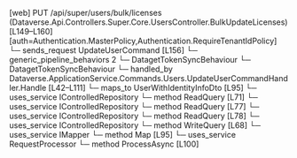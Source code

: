 [web] PUT /api/super/users/bulk/licenses  (Dataverse.Api.Controllers.Super.Core.UsersController.BulkUpdateLicenses)  [L149–L160] [auth=Authentication.MasterPolicy,Authentication.RequireTenantIdPolicy]
  └─ sends_request UpdateUserCommand [L156]
    └─ generic_pipeline_behaviors 2
      └─ DatagetTokenSyncBehaviour
      └─ DatagetTokenSyncBehaviour
    └─ handled_by Dataverse.ApplicationService.Commands.Users.UpdateUserCommandHandler.Handle [L42–L111]
      └─ maps_to UserWithIdentityInfoDto [L95]
      └─ uses_service IControlledRepository<FirmSettings>
        └─ method ReadQuery [L71]
      └─ uses_service IControlledRepository<Office>
        └─ method ReadQuery [L77]
      └─ uses_service IControlledRepository<Team>
        └─ method ReadQuery [L78]
      └─ uses_service IControlledRepository<User>
        └─ method WriteQuery [L68]
      └─ uses_service IMapper
        └─ method Map [L95]
      └─ uses_service RequestProcessor
        └─ method ProcessAsync [L100]

